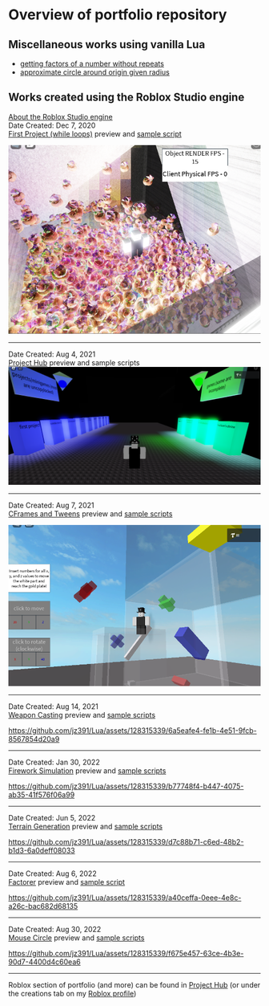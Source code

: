 <h1>Overview of portfolio repository</h1>  

<h2> Miscellaneous works using vanilla Lua </h2>

- [getting factors of a number without repeats](https://github.com/jz391/Lua/tree/Misc/getFactors.lua)  
- [approximate circle around origin given radius](https://github.com/jz391/Lua/blob/b8fb8b3d7f1605fc414a3b2fb9da9990bab6ab33/Misc/plotCircle.lua)

<h2> Works created using the Roblox Studio engine </h2>

[About the Roblox Studio engine](https://create.roblox.com/docs/studio)  
Date Created: Dec 7, 2020  
<ins>First Project (while loops)</ins> preview and 
[sample script](https://github.com/jz391/Lua/tree/c005201bf7be9dc33b6c709b919c9fedd52d793d/Roblox/Places/FirstProject/Sample_Scripts)

![Snapshot](https://github.com/jz391/Lua/blob/main/Roblox/Places/FirstProject/Screenshot.png?raw=true) 

--- 
Date Created: Aug 4, 2021  
<ins>Project Hub</ins> preview and sample scripts
![Snapshot](https://github.com/jz391/Lua/blob/main/Roblox/Places/ProjectHub/Screenshot.png?raw=true)

---
Date Created: Aug 7, 2021  
<ins>CFrames and Tweens</ins> preview and [sample scripts](https://github.com/jz391/Lua/tree/16dcbc0a2e44b844453d4550190aa923f7158375/Roblox/Places/CFramesAndTweens/Sample_Scripts)

![Snapshot](https://github.com/jz391/Lua/blob/main/Roblox/Places/CFramesAndTweens/Screenshot.png?raw=true)

---
Date Created: Aug 14, 2021  
<ins>Weapon Casting</ins> preview and [sample scripts](https://github.com/jz391/Lua/tree/c005201bf7be9dc33b6c709b919c9fedd52d793d/Roblox/Places/WeaponCasting/Sample_Scripts)

https://github.com/jz391/Lua/assets/128315339/6a5eafe4-fe1b-4e51-9fcb-8567854d20a9

---
Date Created: Jan 30, 2022  
<ins>Firework Simulation</ins> preview and [sample scripts](https://github.com/jz391/Lua/tree/16dcbc0a2e44b844453d4550190aa923f7158375/Roblox/Places/FireworkSimulation/Sample_Scripts)

https://github.com/jz391/Lua/assets/128315339/b77748f4-b447-4075-ab35-41f576f06a99

---
Date Created: Jun 5, 2022  
<ins>Terrain Generation</ins> preview and [sample scripts](https://github.com/jz391/Lua/tree/5d87182b278b849db60ca868c5882a8f29ee0e97/Roblox/Places/TerrainGeneration/Sample_Scripts)

https://github.com/jz391/Lua/assets/128315339/d7c88b71-c6ed-48b2-b1d3-6a0deff08033

---
Date Created: Aug 6, 2022  
<ins>Factorer</ins> preview and [sample script](https://github.com/jz391/Lua/tree/08dc407c5f5d8b556e6698629db727a5f6e5cfed/Roblox/Places/Factorer/Sample_Scripts)

https://github.com/jz391/Lua/assets/128315339/a40ceffa-0eee-4e8c-a26c-bac682d68135

---
Date Created: Aug 30, 2022  
<ins>Mouse Circle</ins> preview and [sample scripts](https://github.com/jz391/Lua/tree/2803b44c168eed8b1ce7e5b5b42603fa3cd3bee4/Roblox/Places/MouseCircle/Sample_Scripts)

https://github.com/jz391/Lua/assets/128315339/f675e457-63ce-4b3e-90d7-4400d4c60ea6

---  

Roblox section of portfolio (and more) can be found in [Project Hub](https://www.roblox.com/games/7202866158) (or under the creations tab on my [Roblox profile](https://www.roblox.com/users/104775887/profile#creations))
